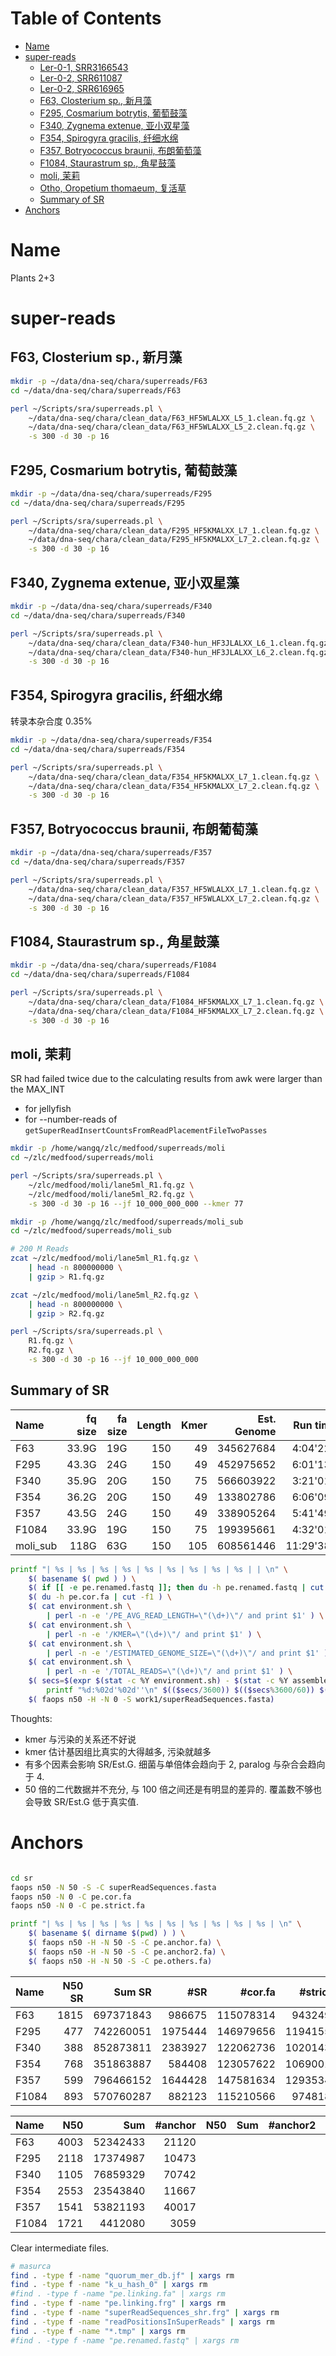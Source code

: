 [TOC levels=1-3]: #

# Table of Contents
- [Name](#name)
- [super-reads](#super-reads)
    - [Ler-0-1, SRR3166543](#ler-0-1-srr3166543)
    - [Ler-0-2, SRR611087](#ler-0-2-srr611087)
    - [Ler-0-2, SRR616965](#ler-0-2-srr616965)
    - [F63, Closterium sp., 新月藻](#f63-closterium-sp-新月藻)
    - [F295, Cosmarium botrytis, 葡萄鼓藻](#f295-cosmariumbotrytis-葡萄鼓藻)
    - [F340, Zygnema extenue, 亚小双星藻](#f340-zygnema-extenue-亚小双星藻)
    - [F354, Spirogyra gracilis, 纤细水绵](#f354-spirogyragracilis-纤细水绵)
    - [F357, Botryococcus braunii, 布朗葡萄藻](#f357-botryococcus-braunii-布朗葡萄藻)
    - [F1084, Staurastrum sp., 角星鼓藻](#f1084-staurastrumsp-角星鼓藻)
    - [moli, 茉莉](#moli-茉莉)
    - [Otho, Oropetium thomaeum, 复活草](#otho-oropetium-thomaeum-复活草)
    - [Summary of SR](#summary-of-sr)
- [Anchors](#anchors)


# Name

Plants 2+3

# super-reads

## F63, Closterium sp., 新月藻

```bash
mkdir -p ~/data/dna-seq/chara/superreads/F63
cd ~/data/dna-seq/chara/superreads/F63

perl ~/Scripts/sra/superreads.pl \
    ~/data/dna-seq/chara/clean_data/F63_HF5WLALXX_L5_1.clean.fq.gz \
    ~/data/dna-seq/chara/clean_data/F63_HF5WLALXX_L5_2.clean.fq.gz \
    -s 300 -d 30 -p 16
```

## F295, Cosmarium botrytis, 葡萄鼓藻

```bash
mkdir -p ~/data/dna-seq/chara/superreads/F295
cd ~/data/dna-seq/chara/superreads/F295

perl ~/Scripts/sra/superreads.pl \
    ~/data/dna-seq/chara/clean_data/F295_HF5KMALXX_L7_1.clean.fq.gz \
    ~/data/dna-seq/chara/clean_data/F295_HF5KMALXX_L7_2.clean.fq.gz \
    -s 300 -d 30 -p 16
```

## F340, Zygnema extenue, 亚小双星藻

```bash
mkdir -p ~/data/dna-seq/chara/superreads/F340
cd ~/data/dna-seq/chara/superreads/F340

perl ~/Scripts/sra/superreads.pl \
    ~/data/dna-seq/chara/clean_data/F340-hun_HF3JLALXX_L6_1.clean.fq.gz \
    ~/data/dna-seq/chara/clean_data/F340-hun_HF3JLALXX_L6_2.clean.fq.gz \
    -s 300 -d 30 -p 16
```

## F354, Spirogyra gracilis, 纤细水绵

转录本杂合度 0.35%

```bash
mkdir -p ~/data/dna-seq/chara/superreads/F354
cd ~/data/dna-seq/chara/superreads/F354

perl ~/Scripts/sra/superreads.pl \
    ~/data/dna-seq/chara/clean_data/F354_HF5KMALXX_L7_1.clean.fq.gz \
    ~/data/dna-seq/chara/clean_data/F354_HF5KMALXX_L7_2.clean.fq.gz \
    -s 300 -d 30 -p 16
```

## F357, Botryococcus braunii, 布朗葡萄藻

```bash
mkdir -p ~/data/dna-seq/chara/superreads/F357
cd ~/data/dna-seq/chara/superreads/F357

perl ~/Scripts/sra/superreads.pl \
    ~/data/dna-seq/chara/clean_data/F357_HF5WLALXX_L7_1.clean.fq.gz \
    ~/data/dna-seq/chara/clean_data/F357_HF5WLALXX_L7_2.clean.fq.gz \
    -s 300 -d 30 -p 16
```

## F1084, Staurastrum sp., 角星鼓藻

```bash
mkdir -p ~/data/dna-seq/chara/superreads/F1084
cd ~/data/dna-seq/chara/superreads/F1084

perl ~/Scripts/sra/superreads.pl \
    ~/data/dna-seq/chara/clean_data/F1084_HF5KMALXX_L7_1.clean.fq.gz \
    ~/data/dna-seq/chara/clean_data/F1084_HF5KMALXX_L7_2.clean.fq.gz \
    -s 300 -d 30 -p 16
```

## moli, 茉莉

SR had failed twice due to the calculating results from awk were larger than the MAX_INT

* for jellyfish
* for --number-reads of `getSuperReadInsertCountsFromReadPlacementFileTwoPasses`

```bash
mkdir -p /home/wangq/zlc/medfood/superreads/moli
cd ~/zlc/medfood/superreads/moli

perl ~/Scripts/sra/superreads.pl \
    ~/zlc/medfood/moli/lane5ml_R1.fq.gz \
    ~/zlc/medfood/moli/lane5ml_R2.fq.gz \
    -s 300 -d 30 -p 16 --jf 10_000_000_000 --kmer 77
```

```bash
mkdir -p /home/wangq/zlc/medfood/superreads/moli_sub
cd ~/zlc/medfood/superreads/moli_sub

# 200 M Reads
zcat ~/zlc/medfood/moli/lane5ml_R1.fq.gz \
    | head -n 800000000 \
    | gzip > R1.fq.gz

zcat ~/zlc/medfood/moli/lane5ml_R2.fq.gz \
    | head -n 800000000 \
    | gzip > R2.fq.gz

perl ~/Scripts/sra/superreads.pl \
    R1.fq.gz \
    R2.fq.gz \
    -s 300 -d 30 -p 16 --jf 10_000_000_000
```

## Summary of SR

| Name       | fq size | fa size | Length | Kmer | Est. Genome |   Run time |     Sum SR | SR/Est.G |
|:-----------|--------:|--------:|-------:|-----:|------------:|-----------:|-----------:|---------:|
| F63        |   33.9G |     19G |    150 |   49 |   345627684 |  4:04'22'' |  697371843 |     2.02 |
| F295       |   43.3G |     24G |    150 |   49 |   452975652 |  6:01'13'' |  742260051 |     1.64 |
| F340       |   35.9G |     20G |    150 |   75 |   566603922 |  3:21'01'' |  852873811 |     1.51 |
| F354       |   36.2G |     20G |    150 |   49 |   133802786 |  6:06'09'' |  351863887 |     2.63 |
| F357       |   43.5G |     24G |    150 |   49 |   338905264 |  5:41'49'' |  796466152 |     2.35 |
| F1084      |   33.9G |     19G |    150 |   75 |   199395661 |  4:32'01'' |  570760287 |     2.86 |
| moli_sub   |    118G |     63G |    150 |  105 |   608561446 | 11:29'38'' | 2899953305 |     4.77 |

```bash
printf "| %s | %s | %s | %s | %s | %s | %s | %s | %s | | \n" \
    $( basename $( pwd ) ) \
    $( if [[ -e pe.renamed.fastq ]]; then du -h pe.renamed.fastq | cut -f1; else echo 0; fi ) \
    $( du -h pe.cor.fa | cut -f1 ) \
    $( cat environment.sh \
        | perl -n -e '/PE_AVG_READ_LENGTH=\"(\d+)\"/ and print $1' ) \
    $( cat environment.sh \
        | perl -n -e '/KMER=\"(\d+)\"/ and print $1' ) \
    $( cat environment.sh \
        | perl -n -e '/ESTIMATED_GENOME_SIZE=\"(\d+)\"/ and print $1' ) \
    $( cat environment.sh \
        | perl -n -e '/TOTAL_READS=\"(\d+)\"/ and print $1' ) \
    $( secs=$(expr $(stat -c %Y environment.sh) - $(stat -c %Y assemble.sh)); \
        printf "%d:%02d'%02d''\n" $(($secs/3600)) $(($secs%3600/60)) $(($secs%60)) ) \
    $( faops n50 -H -N 0 -S work1/superReadSequences.fasta)

```

Thoughts:

* kmer 与污染的关系还不好说
* kmer 估计基因组比真实的大得越多, 污染就越多
* 有多个因素会影响 SR/Est.G. 细菌与单倍体会趋向于 2, paralog 与杂合会趋向于 4.
* 50 倍的二代数据并不充分, 与 100 倍之间还是有明显的差异的. 覆盖数不够也会导致 SR/Est.G 低于真实值.

# Anchors

```bash

cd sr
faops n50 -N 50 -S -C superReadSequences.fasta
faops n50 -N 0 -C pe.cor.fa
faops n50 -N 0 -C pe.strict.fa

printf "| %s | %s | %s | %s | %s | %s | %s | %s | %s | %s | \n" \
    $( basename $( dirname $(pwd) ) ) \
    $( faops n50 -H -N 50 -S -C pe.anchor.fa) \
    $( faops n50 -H -N 50 -S -C pe.anchor2.fa) \
    $( faops n50 -H -N 50 -S -C pe.others.fa)

```

| Name       | N50 SR |     Sum SR |     #SR |   #cor.fa | #strict.fa |
|:-----------|-------:|-----------:|--------:|----------:|-----------:|
| F63        |   1815 |  697371843 |  986675 | 115078314 |   94324950 |
| F295       |    477 |  742260051 | 1975444 | 146979656 |  119415569 |
| F340       |    388 |  852873811 | 2383927 | 122062736 |  102014388 |
| F354       |    768 |  351863887 |  584408 | 123057622 |  106900181 |
| F357       |    599 |  796466152 | 1644428 | 147581634 |  129353409 |
| F1084      |    893 |  570760287 |  882123 | 115210566 |   97481899 |

| Name       |  N50 |      Sum | #anchor |   N50 |      Sum | #anchor2 |  N50 |        Sum | #others |
|:-----------|-----:|---------:|--------:|------:|---------:|---------:|-----:|-----------:|--------:|
| F63        | 4003 | 52342433 |   21120 |       |          |          |      |            |         |
| F295       | 2118 | 17374987 |   10473 |       |          |          |      |            |         |
| F340       | 1105 | 76859329 |   70742 |       |          |          |      |            |         |
| F354       | 2553 | 23543840 |   11667 |       |          |          |      |            |         |
| F357       | 1541 | 53821193 |   40017 |       |          |          |      |            |         |
| F1084      | 1721 |  4412080 |    3059 |       |          |          |      |            |         |

Clear intermediate files.

```bash
# masurca
find . -type f -name "quorum_mer_db.jf" | xargs rm
find . -type f -name "k_u_hash_0" | xargs rm
#find . -type f -name "pe.linking.fa" | xargs rm
find . -type f -name "pe.linking.frg" | xargs rm
find . -type f -name "superReadSequences_shr.frg" | xargs rm
find . -type f -name "readPositionsInSuperReads" | xargs rm
find . -type f -name "*.tmp" | xargs rm
#find . -type f -name "pe.renamed.fastq" | xargs rm

```
